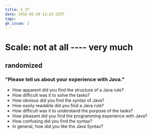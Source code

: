 ```yaml
---
title: S_1T
date: 2016-05-20 12:23 CEST
tags:
gh_issue: 2
---
```


# Scale: not at all ---- very much
## randomized
### "Please tell us about your experience with Java."
- How apparent did you find the structure of a Java rule?
- How difficult was it to solve the tasks?
- How obvious did you find the syntax of Java?
- How easily readable did you find a Java rule?
- How difficult was it to understand the purpose of the tasks?
- How pleasant did you find the programming experience with Java?
- How confusing did you find the syntax?
- In general, how did you like the Java Syntax?
